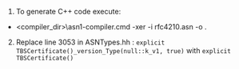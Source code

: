 1. To generate C++ code execute:
 * <compiler_dir>\asn1-compiler.cmd -xer -i rfc4210.asn -o .

2. Replace line 3053 in ASNTypes.hh :
`
   explicit TBSCertificate()_version_Type(null::k_v1, true)
`
with
`
   explicit TBSCertificate()
`
